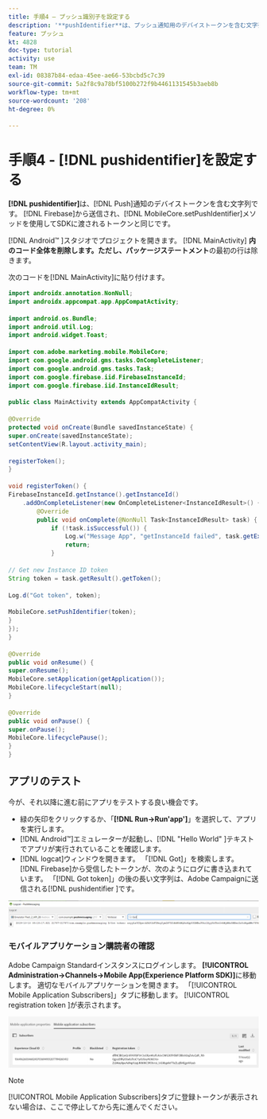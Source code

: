 ```yaml
---
title: 手順4 — プッシュ識別子を設定する
description: '**pushIdentifier**は、プッシュ通知用のデバイストークンを含む文字列です。 これは、Firebaseから送信され、 MobileCore.setPushIdentifierメソッドを使用してSDKに渡されるトークンと同じです。'
feature: プッシュ
kt: 4828
doc-type: tutorial
activity: use
team: TM
exl-id: 08387b84-edaa-45ee-ae66-53bcbd5c7c39
source-git-commit: 5a2f8c9a78bf5100b272f9b4461131545b3aeb8b
workflow-type: tm+mt
source-wordcount: '208'
ht-degree: 0%

---
```


# 手順4 - [!DNL pushidentifier]を設定する

**[!DNL pushidentifier]**&#x200B;は、[!DNL Push]通知のデバイストークンを含む文字列です。 [!DNL Firebase]から送信され、[!DNL MobileCore.setPushIdentifier]メソッドを使用してSDKに渡されるトークンと同じです。

[!DNL Android™ ]スタジオでプロジェクトを開きます。 [!DNL MainActivity] **内のコード全体を削除します。ただし、パッケージステートメント**&#x200B;の最初の行は除きます。

次のコードを[!DNL MainActivity]に貼り付けます。

<!--
Removed `{.line-numbers}` below
-->

```java
import androidx.annotation.NonNull;
import androidx.appcompat.app.AppCompatActivity;

import android.os.Bundle;
import android.util.Log;
import android.widget.Toast;

import com.adobe.marketing.mobile.MobileCore;
import com.google.android.gms.tasks.OnCompleteListener;
import com.google.android.gms.tasks.Task;
import com.google.firebase.iid.FirebaseInstanceId;
import com.google.firebase.iid.InstanceIdResult;

public class MainActivity extends AppCompatActivity {

@Override
protected void onCreate(Bundle savedInstanceState) {
super.onCreate(savedInstanceState);
setContentView(R.layout.activity_main);

registerToken();
}

void registerToken() {
FirebaseInstanceId.getInstance().getInstanceId()
    .addOnCompleteListener(new OnCompleteListener<InstanceIdResult>() {
        @Override
        public void onComplete(@NonNull Task<InstanceIdResult> task) {
            if (!task.isSuccessful()) {
                Log.w("Message App", "getInstanceId failed", task.getException());
                return;
            }

// Get new Instance ID token
String token = task.getResult().getToken();

Log.d("Got token", token);

MobileCore.setPushIdentifier(token);
}
});
}

@Override
public void onResume() {
super.onResume();
MobileCore.setApplication(getApplication());
MobileCore.lifecycleStart(null);
}

@Override
public void onPause() {
super.onPause();
MobileCore.lifecyclePause();
}
}
```

## アプリのテスト

今が、それ以降に進む前にアプリをテストする良い機会です。

* 緑の矢印をクリックするか、「**[!DNL Run->Run'app']**」を選択して、アプリを実行します。
* [!DNL Android™]エミュレーターが起動し、[!DNL "Hello World" ]テキストでアプリが実行されていることを確認します。
* [!DNL logcat]ウィンドウを開きます。 「[!DNL Got]」を検索します。 [!DNL Firebase]から受信したトークンが、次のようにログに書き込まれています。 「[!DNL Got token]」の後の長い文字列は、Adobe Campaignに送信される[!DNL pushidentifier ]です。

![logcatトークン](assets/logcat-got-token.PNG)

### モバイルアプリケーション購読者の確認

Adobe Campaign Standardインスタンスにログインします。
**[!UICONTROL Administration->Channels->Mobile App(Experience Platform SDK)]**&#x200B;に移動します。 適切なモバイルアプリケーションを開きます。 「[!UICONTROL Mobile Application Subscribers]」タブに移動します。 [!UICONTROL registration token ]が表示されます。

![mobile-application-subscribers](assets/mobile-application-subscribers.PNG)

>[!NOTE]
>
>[!UICONTROL Mobile Application Subscribers]タブに登録トークンが表示されない場合は、ここで停止してから先に進んでください。
